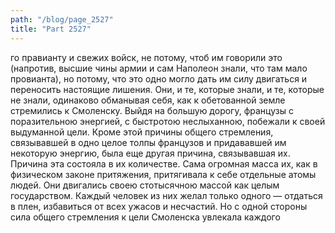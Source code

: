 ```yaml
---
path: "/blog/page_2527"
title: "Part 2527"
---
```


го правианту и свежих войск, не потому, чтоб им говорили это (напротив, высшие чины армии и сам Наполеон знали, что там мало провианта), но потому, что это одно могло дать им силу двигаться и переносить настоящие лишения. Они, и те, которые знали, и те, которые не знали, одинаково обманывая себя, как к обетованной земле стремились к Смоленску.
Выйдя на большую дорогу, французы с поразительною энергией, с быстротою неслыханною, побежали к своей выдуманной цели. Кроме этой причины общего стремления, связывавшей в одно целое толпы французов и придававшей им некоторую энергию, была еще другая причина, связывавшая их. Причина эта состояла в их количестве. Сама огромная масса их, как в физическом законе притяжения, притягивала к себе отдельные атомы людей. Они двигались своею стотысячною массой как целым государством.
Каждый человек из них желал только одного — отдаться в плен, избавиться от всех ужасов и несчастий. Но с одной стороны сила общего стремления к цели Смоленска увлекала каждого 
